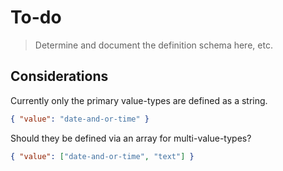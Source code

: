 # To-do
> Determine and document the definition schema here, etc.

## Considerations

Currently only the primary value-types are defined as a string.

  ```json
  { "value": "date-and-or-time" }
  ```

Should they be defined via an array for multi-value-types?

```json
{ "value": ["date-and-or-time", "text"] }
```
